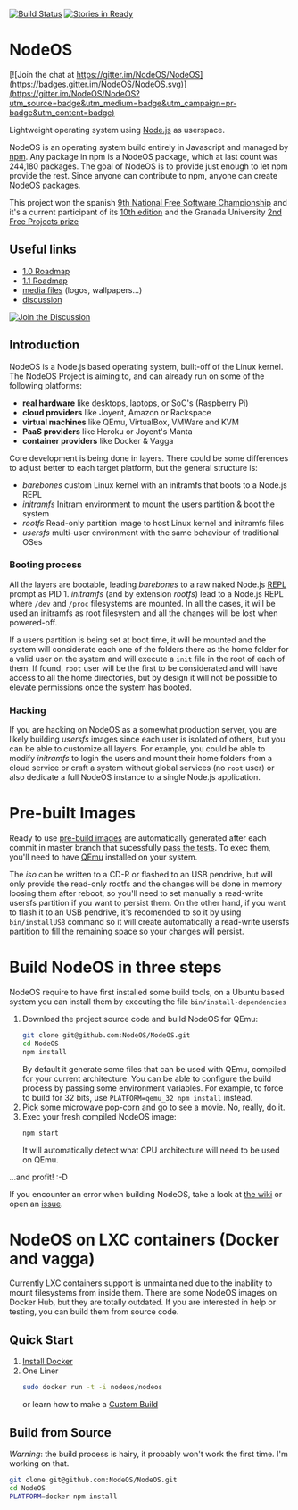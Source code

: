 [![Build Status](https://semaphoreapp.com/api/v1/projects/71d72807-779a-40d3-a8d4-523cd0a52eb3/356164/shields_badge.svg)](https://semaphoreapp.com/nodeos/nodeos)
[![Stories in Ready](https://badge.waffle.io/NodeOS/NodeOS.png?label=ready&title=Ready)](https://waffle.io/NodeOS/NodeOS)
# NodeOS

[![Join the chat at https://gitter.im/NodeOS/NodeOS](https://badges.gitter.im/NodeOS/NodeOS.svg)](https://gitter.im/NodeOS/NodeOS?utm_source=badge&utm_medium=badge&utm_campaign=pr-badge&utm_content=badge)

Lightweight operating system using [Node.js](http://nodejs.org) as userspace.

NodeOS is an operating system build entirely in Javascript and managed by
[npm](https://www.npmjs.com). Any package in npm is a NodeOS package, which at
last count was 244,180 packages. The goal of NodeOS is to provide just enough to
let npm provide the rest. Since anyone can contribute to npm, anyone can create
NodeOS packages.

This project won the spanish [9th National Free Software Championship](https://www.concursosoftwarelibre.org/1415)
and it's a current participant of its [10th edition](https://www.concursosoftwarelibre.org/1516)
and the Granada University [2nd Free Projects prize](http://osl.ugr.es/bases-de-los-premios-a-proyectos-libres-de-la-ugr)

## Useful links

* [1.0 Roadmap](https://github.com/NodeOS/NodeOS/issues/37)
* [1.1 Roadmap](https://github.com/NodeOS/NodeOS/issues/146)
* [media files](https://github.com/NodeOS/media) (logos, wallpapers...)
* [discussion](https://github.com/NodeOS/NodeOS/issues)

[![Join the Discussion](http://i.imgur.com/hUjSLXt.png)](https://github.com/NodeOS/NodeOS/issues)

## Introduction

NodeOS is a Node.js based operating system, built-off of the Linux kernel.
The NodeOS Project is aiming to, and can already run on some of the following platforms:

- **real hardware** like desktops, laptops, or SoC's (Raspberry Pi)
- **cloud providers** like Joyent, Amazon or Rackspace
- **virtual machines** like QEmu, VirtualBox, VMWare and KVM
- **PaaS providers** like Heroku or Joyent's Manta
- **container providers** like Docker & Vagga

Core development is being done in layers. There could be some differences to
adjust better to each target platform, but the general structure is:

- *barebones* custom Linux kernel with an initramfs that boots to a Node.js REPL
- *initramfs* Initram environment to mount the users partition & boot the system
- *rootfs*    Read-only partition image to host Linux kernel and initramfs files
- *usersfs*   multi-user environment with the same behaviour of traditional OSes

### Booting process

All the layers are bootable, leading *barebones* to a raw naked Node.js
[REPL](http://nodejs.org/api/repl.html) prompt as PID 1. *initramfs* (and by
extension *rootfs*) lead to a Node.js REPL where `/dev` and `/proc` filesystems
are mounted. In all the cases, it will be used an initramfs as root filesystem
and all the changes will be lost when powered-off.

If a users partition is being set at boot time, it will be mounted and the
system will considerate each one of the folders there as the home folder for a
valid user on the system and will execute a `init` file in the root of each of
them. If found, `root` user will be the first to be considerated and will have
access to all the home directories, but by design it will not be possible to
elevate permissions once the system has booted.

### Hacking

If you are hacking on NodeOS as a somewhat production server, you are likely
building *usersfs* images since each user is isolated of others, but you can be
able to customize all layers. For example, you could be able to modify
*initramfs* to login the users and mount their home folders from a cloud service
or craft a system without global services (no `root` user) or also dedicate a
full NodeOS instance to a single Node.js application.


# Pre-built Images

Ready to use [pre-build images](https://github.com/NodeOS/NodeOS/releases) are
automatically generated after each commit in master branch that sucessfully
[pass the tests](https://semaphoreapp.com/nodeos/nodeos). To exec them, you'll
need to have [QEmu](http://wiki.qemu.org/Main_Page) installed on your system.

The *iso* can be written to a CD-R or flashed to an USB pendrive, but will only
provide the read-only rootfs and the changes will be done in memory loosing them
after reboot, so you'll need to set manually a read-write usersfs partition if
you want to persist them. On the other hand, if you want to flash it to an USB
pendrive, it's recomended to so it by using `bin/installUSB` command so it will
create automatically a read-write usersfs partition to fill the remaining space
so your changes will persist.

# Build NodeOS in three steps

NodeOS require to have first installed some build tools, on a Ubuntu based
system you can install them by executing the file `bin/install-dependencies`

1. Download the project source code and build NodeOS for QEmu:
   ```bash
   git clone git@github.com:NodeOS/NodeOS.git
   cd NodeOS
   npm install
   ```
   By default it generate some files that can be used with QEmu, compiled for
   your current architecture. You can be able to configure the build process by
   passing some environment variables. For example, to force to build for 32
   bits, use `PLATFORM=qemu_32 npm install` instead.
2. Pick some microwave pop-corn and go to see a movie. No, really, do it.
3. Exec your fresh compiled NodeOS image:
   ```bash
   npm start
   ```
   It will automatically detect what CPU architecture will need to be used on
   QEmu.

...and profit! :-D

If you encounter an error when building NodeOS, take a look at
[the wiki](https://github.com/NodeOS/NodeOS/wiki/Fixing-NodeOS-Build-Errors) or
open an [issue](https://github.com/NodeOS/NodeOS/issues).

# NodeOS on LXC containers (Docker and vagga)

Currently LXC containers support is unmaintained due to the inability to mount
filesystems from inside them. There are some NodeOS images on Docker Hub, but
they are totally outdated. If you are interested in help or testing, you can
build them from source code.

## Quick Start

1. [Install Docker](http://docs.docker.io/en/latest/installation/)
2. One Liner
   ```bash
   sudo docker run -t -i nodeos/nodeos
   ```
   or learn how to make a [Custom Build](http://node-os.com/blog/get-involved/)

## Build from Source

*Warning*: the build process is hairy, it probably won't work the first time.
I'm working on that.

```bash
git clone git@github.com:NodeOS/NodeOS.git
cd NodeOS
PLATFORM=docker npm install
```
